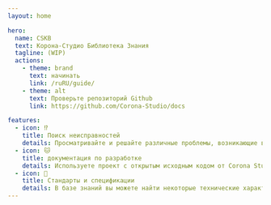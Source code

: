 ```yaml
---
layout: home

hero:
  name: CSKB
  text: Корона-Студио Библиотека Знания
  tagline: (WIP)
  actions:
    - theme: brand
      text: начинать
      link: /ruRU/guide/
    - theme: alt
      text: Проверьте репозиторий Github
      link: https://github.com/Corona-Studio/docs

features:
  - icon: ⁉️
    title: Поиск неисправностей
    details: Просматривайте и решайте различные проблемы, возникающие во время игры или разработки, здесь
  - icon: 🐱
    title: документация по разработке
    details: Используете проект с открытым исходным кодом от Corona Studio? Здесь вы можете просмотреть их техническую документацию.
  - icon: 🧩
    title: Стандарты и спецификации
    details: В базе знаний вы можете найти некоторые технические характеристики игры MineCraft (например, скины или текстуры).
---
```

